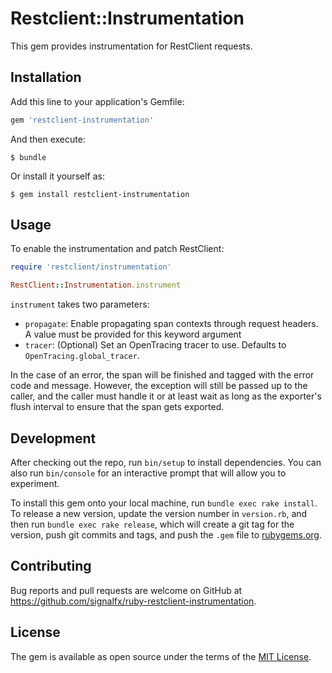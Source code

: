 # Restclient::Instrumentation

This gem provides instrumentation for RestClient requests.

## Installation

Add this line to your application's Gemfile:

```ruby
gem 'restclient-instrumentation'
```

And then execute:

    $ bundle

Or install it yourself as:

    $ gem install restclient-instrumentation

## Usage

To enable the instrumentation and patch RestClient:

```ruby
require 'restclient/instrumentation'

RestClient::Instrumentation.instrument
```

`instrument` takes two parameters:
- `propagate`: Enable propagating span contexts through request headers.
  A value must be provided for this keyword argument
- `tracer`: (Optional) Set an OpenTracing tracer to use.
  Defaults to `OpenTracing.global_tracer`.

In the case of an error, the span will be finished and tagged with the error code and message. However, the exception will still be passed up to the caller, and the caller must handle it or at least wait as long as the exporter's flush interval to ensure that the span gets exported.

## Development

After checking out the repo, run `bin/setup` to install dependencies. You can also run `bin/console` for an interactive prompt that will allow you to experiment.

To install this gem onto your local machine, run `bundle exec rake install`. To release a new version, update the version number in `version.rb`, and then run `bundle exec rake release`, which will create a git tag for the version, push git commits and tags, and push the `.gem` file to [rubygems.org](https://rubygems.org).

## Contributing

Bug reports and pull requests are welcome on GitHub at https://github.com/signalfx/ruby-restclient-instrumentation.

## License

The gem is available as open source under the terms of the [MIT License](https://opensource.org/licenses/MIT).
